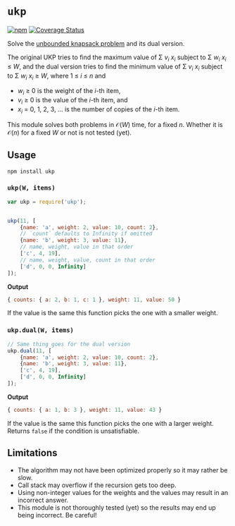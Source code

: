 # `ukp`

[![npm](https://img.shields.io/npm/v/ukp)](https://www.npmjs.com/package/ukp)
[![Coverage Status](https://img.shields.io/coveralls/github/logico-philosophical/ukp)](https://coveralls.io/github/logico-philosophical/ukp?branch=master)

Solve the [unbounded knapsack problem](https://en.wikipedia.org/wiki/Knapsack_problem#Definition) and its dual version.

The original UKP tries to find the maximum value of Σ <i>v</i><sub><i>i</i></sub> <i>x</i><sub><i>i</i></sub> subject to Σ <i>w</i><sub><i>i</i></sub> <i>x</i><sub><i>i</i></sub> ≤ <i>W</i>, and the dual version tries to find the minimum value of Σ <i>v</i><sub><i>i</i></sub> <i>x</i><sub><i>i</i></sub> subject to Σ <i>w</i><sub><i>i</i></sub> <i>x</i><sub><i>i</i></sub> ≥ <i>W</i>, where 1 ≤ <i>i</i> ≤ <i>n</i> and
 * <i>w</i><sub><i>i</i></sub> ≥ 0 is the weight of the <i>i</i>-th item,
 * <i>v</i><sub><i>i</i></sub> ≥ 0 is the value of the <i>i</i>-th item, and
 * <i>x</i><sub><i>i</i></sub> = 0, 1, 2, 3, … is the number of copies of the <i>i</i>-th item.

 This module solves both problems in 𝒪(<i>W</i>) time, for a fixed <i>n</i>. Whether it is 𝒪(<i>n</i>) for a fixed <i>W</i> or not is not tested (yet).

## Usage

```
npm install ukp
```

### `ukp(W, items)`

```js
var ukp = require('ukp');


ukp(11, [
    {name: 'a', weight: 2, value: 10, count: 2},
    // `count` defaults to Infinity if omitted
    {name: 'b', weight: 3, value: 11},
    // name, weight, value in that order
    ['c', 4, 19],
    // name, weight, value, count in that order
    ['d', 0, 0, Infinity]
]);
```

**Output**
```js
{ counts: { a: 2, b: 1, c: 1 }, weight: 11, value: 50 }
```

If the value is the same this function picks the one with a smaller weight.

### `ukp.dual(W, items)`

```js
// Same thing goes for the dual version
ukp.dual(11, [
    {name: 'a', weight: 2, value: 10, count: 2},
    {name: 'b', weight: 3, value: 11},
    ['c', 4, 19],
    ['d', 0, 0, Infinity]
]);
```

**Output**
```js
{ counts: { a: 1, b: 3 }, weight: 11, value: 43 }
```

If the value is the same this function picks the one with a larger weight. Returns `false` if the condition is unsatisfiable.

## Limitations

* The algorithm may not have been optimized properly so it may rather be slow.
* Call stack may overflow if the recursion gets too deep.
* Using non-integer values for the weights and the values may result in an incorrect answer.
* This module is not thoroughly tested (yet) so the results may end up being incorrect. Be careful!
